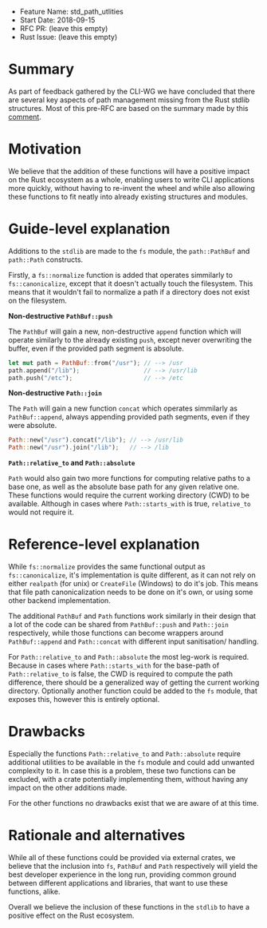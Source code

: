 - Feature Name: std_path_utlities
- Start Date: 2018-09-15
- RFC PR: (leave this empty)
- Rust Issue: (leave this empty)

# Summary

As part of feedback gathered by the CLI-WG we have concluded that there are several key aspects of path management missing from the Rust stdlib structures. Most of this pre-RFC are based on the summary made by this [comment].

[comment]: https://github.com/rust-lang-nursery/cli-wg/issues/10#issuecomment-407809608

# Motivation

We believe that the addition of these functions will have a positive impact on the Rust ecosystem as a whole, enabling users to write CLI applications more quickly, without having to re-invent the wheel and while also allowing these functions to fit neatly into already existing structures and modules.

# Guide-level explanation

Additions to the `stdlib` are made to the `fs` module, the `path::PathBuf` and `path::Path` constructs.

Firstly, a `fs::normalize` function is added that operates simmilarly to `fs::canonicalize`, except that it doesn't actually touch the filesystem. This means that it wouldn't fail to normalize a path if a directory does not exist on the filesystem.

**Non-destructive `PathBuf::push`**

The `PathBuf` will gain a new, non-destructive `append` function which will operate similarly to the already existing `push`, except never overwriting the buffer, even if the provided path segment is absolute.

```rust
let mut path = PathBuf::from("/usr"); // --> /usr
path.append("/lib");                  // --> /usr/lib
path.push("/etc");                    // --> /etc
```

**Non-destructive `Path::join`**

The `Path` will gain a new function `concat` which operates simmilarly as `PathBuf::append`, always appending provided path segments, even if they were absolute.

```rust
Path::new("/usr").concat("/lib"); // --> /usr/lib
Path::new("/usr").join("/lib");   // --> /lib
```

**`Path::relative_to` and `Path::absolute`**

`Path` would also gain two more functions for computing relative paths to a base one, as well as the absolute base path for any given relative one. These functions would require the current working directory (CWD) to be available. Although in cases where `Path::starts_with` is true, `relative_to` would not require it.

# Reference-level explanation

While `fs::normalize` provides the same functional output as `fs::canonicalize`, it's implementation is quite different, as it can not rely on either `realpath` (for unix) or `CreateFile` (Windows) to do it's job. This means that file path canonicalization needs to be done on it's own, or using some other backend implementation.

The additional `PathBuf` and `Path` functions work similarly in their design that a lot of the code can be shared from `PathBuf::push` and `Path::join` respectively, while those functions can become wrappers around `PathBuf::append` and `Path::concat` with different input sanitisation/ handling.

For `Path::relative_to` and `Path::absolute` the most leg-work is required. Because in cases where `Path::starts_with` for the base-path of `Path::relative_to` is false, the CWD is required to compute the path difference, there should be a generalized way of getting the current working directory. Optionally another function could be added to the `fs` module, that exposes this, however this is entirely optional.

# Drawbacks

Especially the functions `Path::relative_to` and `Path::absolute` require additional utilities to be available in the `fs` module and could add unwanted complexity to it. In case this is a problem, these two functions can be excluded, with a crate potentially implementing them, without having any impact on the other additions made.

For the other functions no drawbacks exist that we are aware of at this time.

# Rationale and alternatives

While all of these functions could be provided via external crates, we believe that the inclusion into `fs`, `PathBuf` and `Path` respectively will yield the best developer experience in the long run, providing common ground between different applications and libraries, that want to use these functions, alike.

Overall we believe the inclusion of these functions in the `stdlib` to have a positive effect on the Rust ecosystem.
